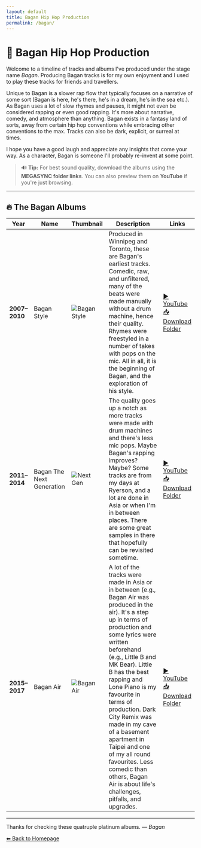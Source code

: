 ```yaml
---
layout: default
title: Bagan Hip Hop Production
permalink: /bagan/
---
```


# 🎤 Bagan Hip Hop Production

Welcome to a timeline of tracks and albums I've produced under the stage name *Bagan*. Producing Bagan tracks is for my own enjoyment and I used to play these tracks for friends and travellers.

Unique to Bagan is a slower rap flow that typically focuses on a narrative of some sort (Bagan is here, he's there, he's in a dream, he's in the sea etc.). As Bagan uses a lot of slow rhymes and pauses, it might not even be considered rapping or even good rapping. It's more about narrative, comedy, and atmosphere than anything. Bagan exists in a fantasy land of sorts, away from certain hip hop conventions while embracing other conventions to the max. Tracks can also be dark, explicit, or surreal at times.

I hope you have a good laugh and appreciate any insights that come your way. As a character, Bagan is someone I'll probably re-invent at some point.   

> 🔊 **Tip:** For best sound quality, download the albums using the **MEGASYNC folder links**. You can also preview them on **YouTube** if you're just browsing.

---

## 🔥 The Bagan Albums

| Year | Name | Thumbnail | Description | Links |
|------|------|-----------|-------------|-------|
| **2007–2010** | Bagan Style | ![Bagan Style](/img/Bagan_Style_Thumbnail.JPG) | Produced in Winnipeg and Toronto, these are Bagan's earliest tracks. Comedic, raw, and unfiltered, many of the beats were made manually without a drum machine, hence their quality. Rhymes were freestyled in a number of takes with pops on the mic. All in all, it is the beginning of Bagan, and the exploration of his style.| <a href="https://youtu.be/AcSF6BUJC5g" target="_blank">▶️ YouTube</a><br><a href="https://mega.nz/folder/mtIxyC6Y#3fdqsJMIaipYeHryo3zGUA" target="_blank">📥 Download Folder</a> |
| **2011–2014** | Bagan The Next Generation | ![Next Gen](https://via.placeholder.com/80x80.png?text=2011–2014) | The quality goes up a notch as more tracks were made with drum machines and there's less mic pops. Maybe Bagan's rapping improves? Maybe? Some tracks are from my days at Ryerson, and a lot are done in Asia or when I'm in between places. There are some great samples in there that hopefully can be revisited sometime. | <a href="https://youtu.be/DKIDSCJfZ3Y" target="_blank">▶️ YouTube</a><br><a href="https://mega.nz/folder/CowBzIJR#bll9vCV6hpiSqrcDXtU41g" target="_blank">📥 Download Folder</a> |
| **2015–2017** | Bagan Air | ![Bagan Air](https://via.placeholder.com/80x80.png?text=2015–2017) | A lot of the tracks were made in Asia or in between (e.g., Bagan Air was produced in the air). It's a step up in terms of production and some lyrics were written beforehand (e.g., Little B and MK Bear). Little B has the best rapping and Lone Piano is my favourite in terms of production. Dark City Remix was made in my cave of a basement apartment in Taipei and one of my all round favourites. Less comedic than others, Bagan Air is about life's challenges, pitfalls, and upgrades.  | <a href="https://youtu.be/LhQsktGmCoc" target="_blank">▶️ YouTube</a><br><a href="https://mega.nz/folder/Ct5kEBgC#B2MQI44h68D0sKd5hqB-dQ" target="_blank">📥 Download Folder</a> |

---

Thanks for checking these quatruple platinum albums.
— *Bagan*

[⬅ Back to Homepage](/)
